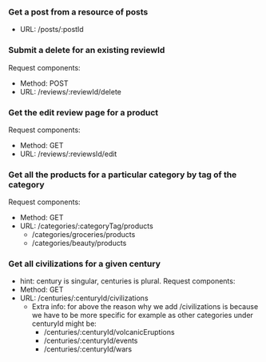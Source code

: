 <!-- Given the Scenario below, write out the Endpoint url-->
### Get a post from a resource of posts
- URL: /posts/:postId

### Submit a delete for an existing reviewId 
Request components:
- Method: POST
- URL: /reviews/:reviewId/delete

### Get the edit review page for a product
Request components:
- Method: GET
- URL: /reviews/:reviewsId/edit

### Get all the products for a particular category by tag of the category
Request components:
- Method: GET
- URL: /categories/:categoryTag/products
  - /categories/groceries/products
  - /categories/beauty/products

### Get all civilizations for a given century
- hint: century is singular, centuries is plural. 
Request components:
- Method: GET
- URL: /centuries/:centuryId/civilizations
  - Extra info: for above the reason why we add /civilizations is because we have to be more specific for example as other categories under centuryId might be:
    - /centuries/:centuryId/volcanicEruptions
    - /centuries/:centuryId/events
    - /centuries/:centuryId/wars